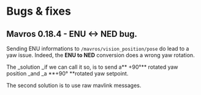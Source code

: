 # Bugs & fixes

## Mavros 0.18.4 - ENU &lt;-&gt; NED bug.

Sending ENU informations to `/mavros/vision_position/pose` do lead to a yaw issue. Indeed, the **ENU to NED** conversion does a wrong yaw rotation. 

The _solution _if we can call it so, is to send a** +90°** rotated yaw position _and _a **+90° **rotated yaw setpoint. 

The second solution is to use raw mavlink messages.



